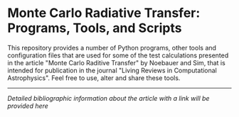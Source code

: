 # Monte Carlo Radiative Transfer: Programs, Tools, and Scripts

This repository provides a number of Python programs, other tools and configuration files that are used for some of the test calculations presented in the article "Monte Carlo Raditive Transfer" by Noebauer and Sim, that is intended for publication in the journal "Living Reviews in Computational Astrophysics". Feel free to use, alter and share these tools.

----

_Detailed bibliographic information about the article with a link will be provided here_
